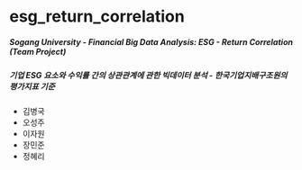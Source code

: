 # esg_return_correlation
##### Sogang University - Financial Big Data Analysis: ESG - Return Correlation (Team Project)
##### 기업 ESG 요소와 수익률 간의 상관관계에 관한 빅데이터 분석 - 한국기업지배구조원의 평가지표 기준

* 김병국
* 오성주
* 이자원
* 장민준
* 정혜리
